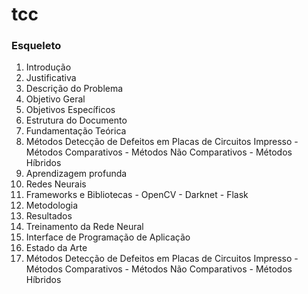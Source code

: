 # tcc

### Esqueleto

1. Introdução
  1. Justificativa
  1. Descrição do Problema
  1. Objetivo Geral
  1. Objetivos Específicos
  1. Estrutura do Documento
1. Fundamentação Teórica
  1. Métodos Detecção de Defeitos em Placas de Circuitos Impresso
    - Métodos Comparativos
    - Métodos Não Comparativos
    - Métodos Híbridos
  1. Aprendizagem profunda
  1. Redes Neurais
  1. Frameworks e Bibliotecas
    - OpenCV
    - Darknet
    - Flask
1. Metodologia
1. Resultados
  1. Treinamento da Rede Neural
  1. Interface de Programação de Aplicação
1. Estado da Arte
  1. Métodos Detecção de Defeitos em Placas de Circuitos Impresso
    - Métodos Comparativos
    - Métodos Não Comparativos
    - Métodos Híbridos
